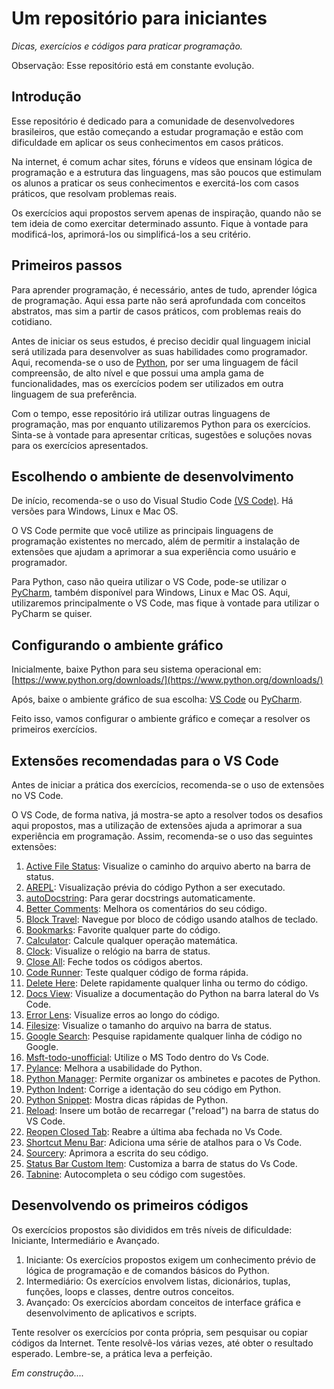 # Um repositório para iniciantes

_Dicas, exercícios e códigos para praticar programação._

Observação: Esse repositório está em constante evolução.

<summary><h2>Introdução</h2></summary>

Esse repositório é dedicado para a comunidade de desenvolvedores brasileiros, que estão começando a estudar programação e estão com dificuldade em aplicar os seus conhecimentos em casos práticos.

Na internet, é comum achar sites, fóruns e vídeos que ensinam lógica de programação e a estrutura das linguagens, mas são poucos que estimulam os alunos a praticar os seus conhecimentos e exercitá-los com casos práticos, que resolvam problemas reais.

Os exercícios aqui propostos servem apenas de inspiração, quando não se tem ideia de como exercitar determinado assunto. Fique à vontade para modificá-los, aprimorá-los ou simplificá-los a seu critério.

<summary><h2>Primeiros passos</h2></summary>

Para aprender programação, é necessário, antes de tudo, aprender lógica de programação. Aqui essa parte não será aprofundada com conceitos abstratos, mas sim a partir de casos práticos, com problemas reais do cotidiano.

Antes de iniciar os seus estudos, é preciso decidir qual linguagem inicial será utilizada para desenvolver as suas habilidades como programador. Aqui, recomenda-se o uso de [Python](https://www.python.org/), por ser uma linguagem de fácil compreensão, de alto nível e que possui uma ampla gama de funcionalidades, mas os exercícios podem ser utilizados em outra linguagem de sua preferência.

Com o tempo, esse repositório irá utilizar outras linguagens de programação, mas por enquanto utilizaremos Python para os exercícios. Sinta-se à vontade para apresentar críticas, sugestões e soluções novas para os exercícios apresentados.

<summary><h2>Escolhendo o ambiente de desenvolvimento</h2></summary>

De início, recomenda-se o uso do Visual Studio Code [(VS Code)](https://code.visualstudio.com/). Há versões para Windows, Linux e Mac OS.

O VS Code permite que você utilize as principais linguagens de programação existentes no mercado, além de permitir a instalação de extensões que ajudam a aprimorar a sua experiência como usuário e programador. 

Para Python, caso não queira utilizar o VS Code, pode-se utilizar o [PyCharm](https://www.jetbrains.com/pt-br/pycharm/download/), também disponível para Windows, Linux e Mac OS. Aqui, utilizaremos principalmente o VS Code, mas fique à vontade para utilizar o PyCharm se quiser.

<summary><h2>Configurando o ambiente gráfico</h2></summary>

Inicialmente, baixe Python para seu sistema operacional em: [https://www.python.org/downloads/](https://www.python.org/downloads/)

Após, baixe o ambiente gráfico de sua escolha: [VS Code](https://code.visualstudio.com/) ou [PyCharm](https://www.jetbrains.com/pt-br/pycharm/download/).

Feito isso, vamos configurar o ambiente gráfico e começar a resolver os primeiros exercícios.

<summary><h2>Extensões recomendadas para o VS Code</h2></summary>

Antes de iniciar a prática dos exercícios, recomenda-se o uso de extensões no VS Code.

O VS Code, de forma nativa, já mostra-se apto a resolver todos os desafios aqui propostos, mas a utilização de extensões ajuda a aprimorar a sua experiência em programação. Assim, recomenda-se o uso das seguintes extensões:

1. [Active File Status](https://github.com/sgtsquiggs/vscode-active-file-status): Visualize o caminho do arquivo aberto na barra de status.
2. [AREPL](https://github.com/Almenon/AREPL-vscode): Visualização prévia do código Python a ser executado.
3. [autoDocstring](https://github.com/NilsJPWerner/autoDocstring): Para gerar docstrings automaticamente.
4. [Better Comments](https://github.com/aaron-bond/better-comments): Melhora os comentários do seu código.
5. [Block Travel](https://github.com/sashaweiss/vscode_block_travel): Navegue por bloco de código usando atalhos de teclado.
6. [Bookmarks](https://github.com/alefragnani/vscode-bookmarks): Favorite qualquer parte do código.
7. [Calculator](https://github.com/Lixquid/vscode-calculator): Calcule qualquer operação matemática.
8. [Clock](https://github.com/compulim/vscode-clock): Visualize o relógio na barra de status.
9. [Close All](https://github.com/bpasero/vscode-close-all): Feche todos os códigos abertos.
10. [Code Runner](https://github.com/formulahendry/vscode-code-runner): Teste qualquer código de forma rápida.
11. [Delete Here](https://github.com/Zippowxk/Deletehere): Delete rapidamente qualquer linha ou termo do código.
12. [Docs View](https://github.com/mattbierner/vscode-docs-view): Visualize a documentação do Python na barra lateral do Vs Code.
13. [Error Lens](https://github.com/usernamehw/vscode-error-lens): Visualize erros ao longo do código.
14. [Filesize](https://github.com/mkxml/vscode-filesize): Visualize o tamanho do arquivo na barra de status.
15. [Google Search](https://github.com/dumpvn/google-search): Pesquise rapidamente qualquer linha de código no Google.
16. [Msft-todo-unofficial](https://github.com/TylerLeonhardt/vscode-msft-todo-unofficial): Utilize o MS Todo dentro do Vs Code.
17. [Pylance](https://github.com/microsoft/pylance-release): Melhora a usabilidade do Python.
18. [Python Manager](https://github.com/DonJayamanne/vscode-python-manager): Permite organizar os ambinetes e pacotes de Python.
19. [Python Indent](https://github.com/kbrose/vsc-python-indent): Corrige a identação do seu código em Python.
20. [Python Snippet](https://github.com/ericsia/vscode-python-snippet-pack-2.0): Mostra dicas rápidas de Python.
21. [Reload](https://github.com/natqe/reload): Insere um botão de recarregar ("reload") na barra de status do VS Code.
22. [Reopen Closed Tab](https://github.com/xmile1/reopenclosedtab): Reabre a última aba fechada no Vs Code.
23. [Shortcut Menu Bar](https://github.com/GorvGoyl/Shortcut-Menu-Bar-VSCode-Extension): Adiciona uma série de atalhos para o Vs Code.
24. [Sourcery](https://github.com/sourcery-ai/sourcery-vscode): Aprimora a escrita do seu código.
25. [Status Bar Custom Item](https://github.com/EduardoPires/vscode-status-bar-custom-item): Customiza a barra de status do Vs Code.
26. [Tabnine](https://github.com/codota/tabnine-vscode): Autocompleta o seu código com sugestões.

<summary><h2>Desenvolvendo os primeiros códigos</h2></summary>

Os exercícios propostos são divididos em três níveis de dificuldade: Iniciante, Intermediário e Avançado.

1. Iniciante: Os exercícios propostos exigem um conhecimento prévio de lógica de programação e de comandos básicos do Python. 
2. Intermediário: Os exercícios envolvem listas, dicionários, tuplas, funções, loops e classes, dentre outros conceitos.
3. Avançado: Os exercícios abordam conceitos de interface gráfica e desenvolvimento de aplicativos e scripts.

Tente resolver os exercícios por conta própria, sem pesquisar ou copiar códigos da Internet. Tente resolvê-los várias vezes, até obter o resultado esperado. Lembre-se, a prática leva a perfeição.

_Em construção...._
